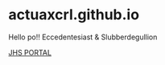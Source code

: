 # actuaxcrl.github.io
Hello po!! Eccedentesiast & Slubberdegullion


[JHS PORTAL](https://jhsportal.adnu.edu.ph/)
